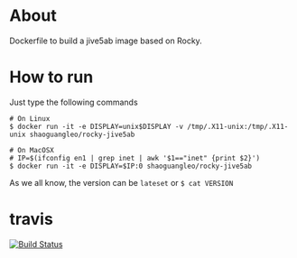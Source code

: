 # About

Dockerfile to build a jive5ab image based on Rocky.

# How to run

Just type the following commands

```
# On Linux
$ docker run -it -e DISPLAY=unix$DISPLAY -v /tmp/.X11-unix:/tmp/.X11-unix shaoguangleo/rocky-jive5ab

# On MacOSX
# IP=$(ifconfig en1 | grep inet | awk '$1=="inet" {print $2}')
$ docker run -it -e DISPLAY=$IP:0 shaoguangleo/rocky-jive5ab
```

As we all know, the version can be `lateset` or `$ cat VERSION`

# travis

[![Build Status](https://www.travis-ci.org/shaoguangleo/AstroSoft.svg?branch=master)](https://www.travis-ci.org/shaoguangleo/AstroSoft)

